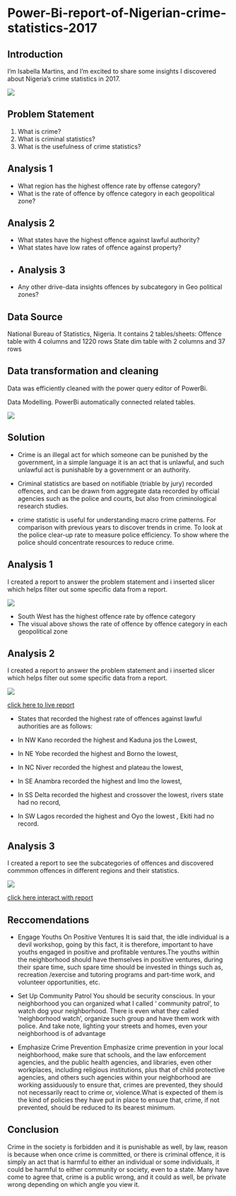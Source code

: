 # Power-Bi-report-of-Nigerian-crime-statistics-2017

## Introduction

I’m Isabella Martins, and I’m excited to share some insights I discovered about Nigeria’s crime statistics in 2017.

![](https://github.com/bellaTHEanalyst/Power-Bi-report-of-Nigerian-crime-statistics-2017/blob/main/crime.jpg)

## Problem Statement

1.	What is crime?
2.	What is criminal statistics?
3.	What is the usefulness of crime statistics?
## Analysis 1
- What region has the highest offence rate by offense category? 
- 	What is the rate of offence by offence category in each geopolitical zone?
## Analysis 2
- 	What states have the highest offence against lawful authority?
- 	What states have low rates of offence against property?
- 	## Analysis 3
- 	Any other drive-data insights offences by subcategory in Geo political zones?

 ## Data Source
National Bureau of Statistics, Nigeria.
It contains 2 tables/sheets:
Offence table with 4 columns and 1220 rows
State dim table with 2 columns and 37 rows

## Data transformation and cleaning
Data was efficiently cleaned with the power query editor of PowerBi.

Data Modelling.
PowerBi automatically connected related tables.

![](https://github.com/bellaTHEanalyst/Power-Bi-report-of-Nigerian-crime-statistics-2017/blob/main/crime%20statistics%20model.jpg)

## Solution 

-  Crime is an illegal act for which someone can be punished by the government, in a simple language it is an act that is unlawful, and such unlawful act is punishable by a government or an authority.

- Criminal statistics are based on notifiable (triable by jury) recorded offences, and can be drawn from aggregate data recorded by official agencies such as the police and courts, but also from criminological research studies.
- crime statistic is useful for understanding macro crime patterns. For comparison with previous years to discover trends in crime. To look at the police clear-up rate to measure police efficiency. To show where the police should concentrate resources to reduce crime.

## Analysis 1

I created a report  to answer the problem statement and i inserted slicer which  helps  filter out some specific data from a report.  

![](https://github.com/bellaTHEanalyst/Power-Bi-report-of-Nigerian-crime-statistics-2017/blob/main/crime%20analysis%201.jpg)

- South West has the highest offence rate by offence category
- The visual above shows the rate of offence by offence category in each geopolitical zone

## Analysis 2

 I created a report  to answer the problem statement and i inserted slicer which  helps  filter out some specific data from a report.
 
 ![](https://github.com/bellaTHEanalyst/Power-Bi-report-of-Nigerian-crime-statistics-2017/blob/main/crime%20upload.jpg)
 
 
 [click here to live report](https://app.powerbi.com/view?r=eyJrIjoiNGFmYWEyZGEtZjY3YS00YzdhLWE1MjMtNWI4MmJlYmE4ZTYyIiwidCI6ImI5NGE1YmE0LTUwZTQtNGQ5YS04OWU1LTRlMDAzMzY2MDUwZiIsImMiOjF9&embedImagePlaceholder=true)
 
 - States that recorded the highest rate of offences against lawful authorities are as follows:
 
- In NW Kano recorded the highest and Kaduna jos the Lowest,

- In NE Yobe recorded the highest and Borno the lowest,

- In NC Niver recorded the highest and plateau the lowest,

- In SE Anambra recorded the highest and Imo the lowest,

- In SS Delta recorded the highest and crossover the lowest, rivers state had no record,

- In SW Lagos recorded the highest and Oyo the lowest , Ekiti had no record.
 
 ## Analysis 3

 I created a report  to  see the subcategories of offences and discovered commmon offences in different regions and their statistics.
 
 ![](https://github.com/bellaTHEanalyst/Power-Bi-report-of-Nigerian-crime-statistics-2017/blob/main/crime%20subcategories.jpg)
 
 
 [click here interact with report](https://app.powerbi.com/view?r=eyJrIjoiNGFmYWEyZGEtZjY3YS00YzdhLWE1MjMtNWI4MmJlYmE4ZTYyIiwidCI6ImI5NGE1YmE0LTUwZTQtNGQ5YS04OWU1LTRlMDAzMzY2MDUwZiIsImMiOjF9&embedImagePlaceholder=true)
 
## Reccomendations

- Engage Youths On Positive Ventures
It is said that, the idle individual is a devil workshop, going by this fact, it is therefore, important to have youths engaged in positive and profitable ventures.The youths within the neighborhood should have themselves in positive ventures, during their spare time, such spare time should be invested in things such as, recreation /exercise and tutoring programs and part-time work, and volunteer opportunities, etc.

- Set Up Community Patrol
You should be security conscious. In your neighborhood you can organized what I called ‘ community patrol’, to watch dog your neighborhood.
There is even what they called ‘neighborhood watch’, organize such group and have them work with police. And take note, lighting your streets and homes, even your neighborhood is of advantage

- Emphasize Crime Prevention
Emphasize crime prevention in your local neighborhood, make sure that schools, and the law enforcement agencies, and the public health agencies, and libraries, even other workplaces, including religious institutions, plus that of child protective agencies, and others such agencies within your neighborhood are working assiduously to ensure that, crimes are prevented, they should not necessarily react to crime or, violence.What is expected of them is the kind of policies they have put in place to ensure that, crime, if not prevented, should be reduced to its bearest minimum. 

## Conclusion
Crime in the society is forbidden and it is punishable as well, by law, reason is because when once crime is committed, or there is criminal offence, it is simply an act that is harmful to either an individual or some individuals, it could be harmful to either community or society, even to a state. Many have come to agree that, crime is a public wrong, and it could as well, be private wrong depending on which angle you view it.


 
 
 

 













